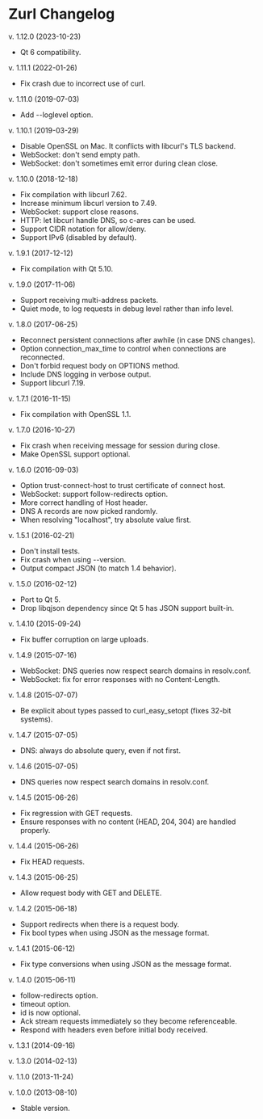 Zurl Changelog
==============

v. 1.12.0 (2023-10-23)

  * Qt 6 compatibility.

v. 1.11.1 (2022-01-26)

  * Fix crash due to incorrect use of curl.

v. 1.11.0 (2019-07-03)

  * Add --loglevel option.

v. 1.10.1 (2019-03-29)

  * Disable OpenSSL on Mac. It conflicts with libcurl's TLS backend.
  * WebSocket: don't send empty path.
  * WebSocket: don't sometimes emit error during clean close.

v. 1.10.0 (2018-12-18)

  * Fix compilation with libcurl 7.62.
  * Increase minimum libcurl version to 7.49.
  * WebSocket: support close reasons.
  * HTTP: let libcurl handle DNS, so c-ares can be used.
  * Support CIDR notation for allow/deny.
  * Support IPv6 (disabled by default).

v. 1.9.1 (2017-12-12)

  * Fix compilation with Qt 5.10.

v. 1.9.0 (2017-11-06)

  * Support receiving multi-address packets.
  * Quiet mode, to log requests in debug level rather than info level.

v. 1.8.0 (2017-06-25)

  * Reconnect persistent connections after awhile (in case DNS changes).
  * Option connection_max_time to control when connections are reconnected.
  * Don't forbid request body on OPTIONS method.
  * Include DNS logging in verbose output.
  * Support libcurl 7.19.

v. 1.7.1 (2016-11-15)

  * Fix compilation with OpenSSL 1.1.

v. 1.7.0 (2016-10-27)

  * Fix crash when receiving message for session during close.
  * Make OpenSSL support optional.

v. 1.6.0 (2016-09-03)

  * Option trust-connect-host to trust certificate of connect host.
  * WebSocket: support follow-redirects option.
  * More correct handling of Host header.
  * DNS A records are now picked randomly.
  * When resolving "localhost", try absolute value first.

v. 1.5.1 (2016-02-21)

  * Don't install tests.
  * Fix crash when using --version.
  * Output compact JSON (to match 1.4 behavior).

v. 1.5.0 (2016-02-12)

  * Port to Qt 5.
  * Drop libqjson dependency since Qt 5 has JSON support built-in.

v. 1.4.10 (2015-09-24)

  * Fix buffer corruption on large uploads.

v. 1.4.9 (2015-07-16)

  * WebSocket: DNS queries now respect search domains in resolv.conf.
  * WebSocket: fix for error responses with no Content-Length.

v. 1.4.8 (2015-07-07)

  * Be explicit about types passed to curl_easy_setopt (fixes 32-bit systems).

v. 1.4.7 (2015-07-05)

  * DNS: always do absolute query, even if not first.

v. 1.4.6 (2015-07-05)

  * DNS queries now respect search domains in resolv.conf.

v. 1.4.5 (2015-06-26)

  * Fix regression with GET requests.
  * Ensure responses with no content (HEAD, 204, 304) are handled properly.

v. 1.4.4 (2015-06-26)

  * Fix HEAD requests.

v. 1.4.3 (2015-06-25)

  * Allow request body with GET and DELETE.

v. 1.4.2 (2015-06-18)

  * Support redirects when there is a request body.
  * Fix bool types when using JSON as the message format.

v. 1.4.1 (2015-06-12)

  * Fix type conversions when using JSON as the message format.

v. 1.4.0 (2015-06-11)

  * follow-redirects option.
  * timeout option.
  * id is now optional.
  * Ack stream requests immediately so they become referenceable.
  * Respond with headers even before initial body received.

v. 1.3.1 (2014-09-16)

v. 1.3.0 (2014-02-13)

v. 1.1.0 (2013-11-24)

v. 1.0.0 (2013-08-10)

  * Stable version.
